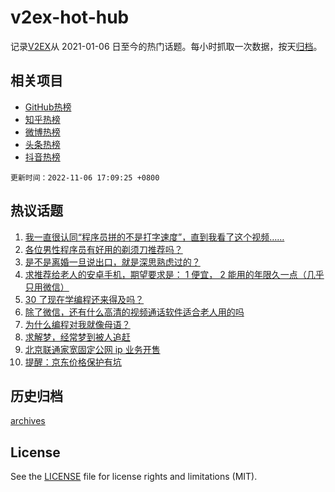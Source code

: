 # v2ex-hot-hub

 记录[V2EX](https://www.v2ex.com/)从 2021-01-06 日至今的热门话题。每小时抓取一次数据，按天[归档](archives)。
 
 ## 相关项目

- [GitHub热榜](https://github.com/lonnyzhang423/github-hot-hub)
- [知乎热榜](https://github.com/lonnyzhang423/zhihu-hot-hub)
- [微博热榜](https://github.com/lonnyzhang423/weibo-hot-hub)
- [头条热榜](https://github.com/lonnyzhang423/toutiao-hot-hub)
- [抖音热榜](https://github.com/lonnyzhang423/douyin-hot-hub)


 `更新时间：2022-11-06 17:09:25 +0800`

## 热议话题

1. [我一直很认同“程序员拼的不是打字速度”，直到我看了这个视频……](https://www.v2ex.com/t/892973)
1. [各位男性程序员有好用的剃须刀推荐吗？](https://www.v2ex.com/t/892964)
1. [是不是离婚一旦说出口，就是深思熟虑过的？](https://www.v2ex.com/t/893006)
1. [求推荐给老人的安卓手机，期望要求是： 1 便宜， 2 能用的年限久一点（几乎只用微信）](https://www.v2ex.com/t/893017)
1. [30 了现在学编程还来得及吗？](https://www.v2ex.com/t/892970)
1. [除了微信，还有什么高清的视频通话软件适合老人用的吗](https://www.v2ex.com/t/893045)
1. [为什么编程对我就像母语？](https://www.v2ex.com/t/893058)
1. [求解梦，经常梦到被人追赶](https://www.v2ex.com/t/893014)
1. [北京联通家宽固定公网 ip 业务开售](https://www.v2ex.com/t/893035)
1. [提醒：京东价格保护有坑](https://www.v2ex.com/t/893050)

## 历史归档

[archives](archives)

## License

See the [LICENSE](LICENSE) file for license rights and limitations (MIT).
